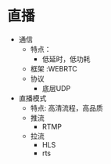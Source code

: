 直播
===
- 通信
    - 特点：
        - 低延时，低功耗
    - 框架 :WEBRTC
    - 协议
        - 底层UDP
- 直播模式  
    - 特点: 高清流程，高品质
    - 推流
        - RTMP
    - 拉流
        - HLS
        - rts